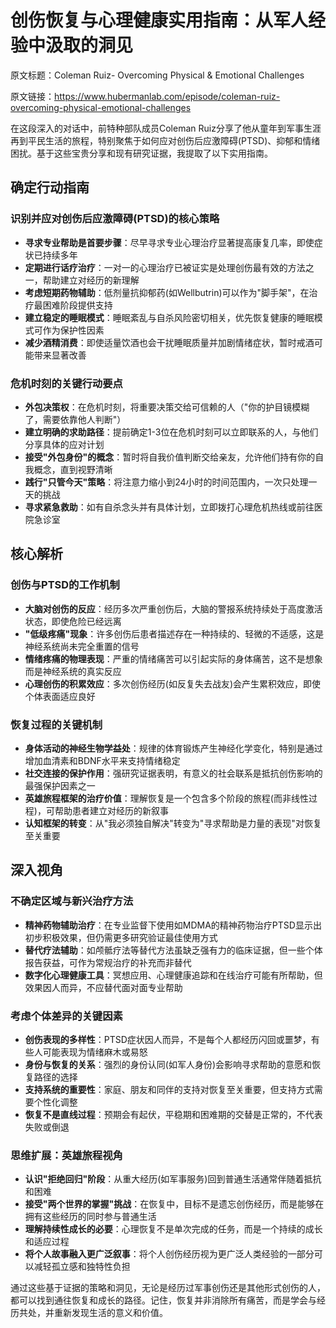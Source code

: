 # 创伤恢复与心理健康实用指南：从军人经验中汲取的洞见

原文标题：Coleman Ruiz- Overcoming Physical & Emotional Challenges

原文链接：https://www.hubermanlab.com/episode/coleman-ruiz-overcoming-physical-emotional-challenges

<YouTube videoId="acgz0C-z-gc" />

在这段深入的对话中，前特种部队成员Coleman Ruiz分享了他从童年到军事生涯再到平民生活的旅程，特别聚焦于如何应对创伤后应激障碍(PTSD)、抑郁和情绪困扰。基于这些宝贵分享和现有研究证据，我提取了以下实用指南。

## 确定行动指南

### 识别并应对创伤后应激障碍(PTSD)的核心策略
* **寻求专业帮助是首要步骤**：尽早寻求专业心理治疗显著提高康复几率，即使症状已持续多年
* **定期进行话疗治疗**：一对一的心理治疗已被证实是处理创伤最有效的方法之一，帮助建立对经历的新理解
* **考虑短期药物辅助**：低剂量抗抑郁药(如Wellbutrin)可以作为"脚手架"，在治疗最困难阶段提供支持
* **建立稳定的睡眠模式**：睡眠紊乱与自杀风险密切相关，优先恢复健康的睡眠模式可作为保护性因素
* **减少酒精消费**：即使适量饮酒也会干扰睡眠质量并加剧情绪症状，暂时戒酒可能带来显著改善

### 危机时刻的关键行动要点
* **外包决策权**：在危机时刻，将重要决策交给可信赖的人（"你的护目镜模糊了，需要依靠他人判断"）
* **建立明确的求助路径**：提前确定1-3位在危机时刻可以立即联系的人，与他们分享具体的应对计划
* **接受"外包身份"的概念**：暂时将自我价值判断交给亲友，允许他们持有你的自我概念，直到视野清晰
* **践行"只管今天"策略**：将注意力缩小到24小时的时间范围内，一次只处理一天的挑战
* **寻求紧急救助**：如有自杀念头并有具体计划，立即拨打心理危机热线或前往医院急诊室

## 核心解析

### 创伤与PTSD的工作机制
* **大脑对创伤的反应**：经历多次严重创伤后，大脑的警报系统持续处于高度激活状态，即使危险已经远离
* **"低级疼痛"现象**：许多创伤后患者描述存在一种持续的、轻微的不适感，这是神经系统尚未完全重置的信号
* **情绪疼痛的物理表现**：严重的情绪痛苦可以引起实际的身体痛苦，这不是想象而是神经系统的真实反应
* **心理创伤的积累效应**：多次创伤经历(如反复失去战友)会产生累积效应，即使个体表面适应良好

### 恢复过程的关键机制
* **身体活动的神经生物学益处**：规律的体育锻炼产生神经化学变化，特别是通过增加血清素和BDNF水平来支持情绪稳定
* **社交连接的保护作用**：强研究证据表明，有意义的社会联系是抵抗创伤影响的最强保护因素之一
* **英雄旅程框架的治疗价值**：理解恢复是一个包含多个阶段的旅程(而非线性过程)，可帮助患者建立对经历的新叙事
* **认知框架的转变**：从"我必须独自解决"转变为"寻求帮助是力量的表现"对恢复至关重要

## 深入视角

### 不确定区域与新兴治疗方法
* **精神药物辅助治疗**：在专业监督下使用如MDMA的精神药物治疗PTSD显示出初步积极效果，但仍需更多研究验证最佳使用方式
* **替代疗法辅助**：如颅骶疗法等替代方法虽缺乏强有力的临床证据，但一些个体报告获益，可作为常规治疗的补充而非替代
* **数字化心理健康工具**：冥想应用、心理健康追踪和在线治疗可能有所帮助，但效果因人而异，不应替代面对面专业帮助

### 考虑个体差异的关键因素
* **创伤表现的多样性**：PTSD症状因人而异，不是每个人都经历闪回或噩梦，有些人可能表现为情绪麻木或易怒
* **身份与恢复的关系**：强烈的身份认同(如军人身份)会影响寻求帮助的意愿和恢复路径的选择
* **支持系统的重要性**：家庭、朋友和同伴的支持对恢复至关重要，但支持方式需要个性化调整
* **恢复不是直线过程**：预期会有起伏，平稳期和困难期的交替是正常的，不代表失败或倒退

### 思维扩展：英雄旅程视角
* **认识"拒绝回归"阶段**：从重大经历(如军事服务)回到普通生活通常伴随着抵抗和困难
* **接受"两个世界的掌握"挑战**：在恢复中，目标不是遗忘创伤经历，而是能够在拥有这些经历的同时参与普通生活
* **理解持续性成长的必要**：心理恢复不是单次完成的任务，而是一个持续的成长和适应过程
* **将个人故事融入更广泛叙事**：将个人创伤经历视为更广泛人类经验的一部分可以减轻孤立感和独特性负担

通过这些基于证据的策略和洞见，无论是经历过军事创伤还是其他形式创伤的人，都可以找到通往恢复和成长的路径。记住，恢复并非消除所有痛苦，而是学会与经历共处，并重新发现生活的意义和价值。
